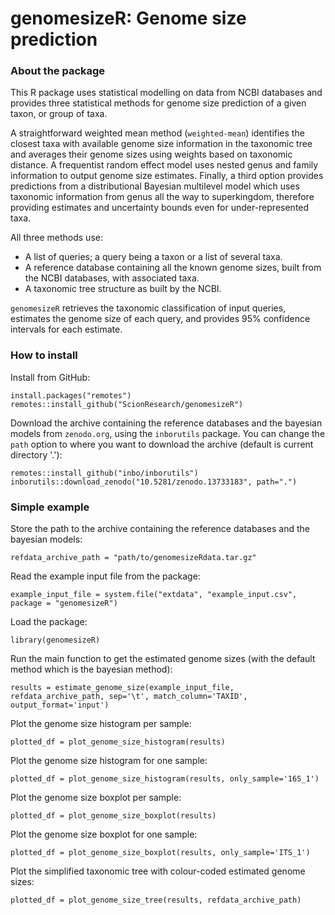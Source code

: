 # genomesizeR: Genome size prediction

### About the package

This R package uses statistical modelling on data from NCBI databases and provides three statistical methods for genome size prediction of a given taxon, or group of taxa. 

A straightforward weighted mean method (`weighted-mean`) identifies the closest taxa with available genome size information in the taxonomic tree and averages their genome sizes using weights based on taxonomic distance. A frequentist random effect model uses nested genus and family information to output genome size estimates. Finally, a third option provides predictions from a distributional Bayesian multilevel model which uses taxonomic information from genus all the way to superkingdom, therefore providing estimates and uncertainty bounds even for under-represented taxa.

All three methods use:

  - A list of queries; a query being a taxon or a list of several taxa.
  - A reference database containing all the known genome sizes, built from the NCBI databases, with associated taxa.
  - A taxonomic tree structure as built by the NCBI.

`genomesizeR` retrieves the taxonomic classification of input queries, estimates the genome size of each query, and provides 95% confidence intervals for each estimate.

### How to install

Install from GitHub:

```
install.packages("remotes")
remotes::install_github("ScionResearch/genomesizeR")
```

Download the archive containing the reference databases and the bayesian models from `zenodo.org`, using the `inborutils` package. You can change the `path` option to where you want to download the archive (default is current directory '.'):

```
remotes::install_github("inbo/inborutils")
inborutils::download_zenodo("10.5281/zenodo.13733183", path=".")
```

### Simple example

Store the path to the archive containing the reference databases and the bayesian models:

```
refdata_archive_path = "path/to/genomesizeRdata.tar.gz"
```

Read the example input file from the package:

```
example_input_file = system.file("extdata", "example_input.csv", package = "genomesizeR")
```

Load the package:

```
library(genomesizeR)
```

Run the main function to get the estimated genome sizes (with the default method which is the bayesian method):

```
results = estimate_genome_size(example_input_file, refdata_archive_path, sep='\t', match_column='TAXID', output_format='input')
```

Plot the genome size histogram per sample:

```
plotted_df = plot_genome_size_histogram(results)
```

Plot the genome size histogram for one sample:

```
plotted_df = plot_genome_size_histogram(results, only_sample='16S_1')
```

Plot the genome size boxplot per sample:

```
plotted_df = plot_genome_size_boxplot(results)
```

Plot the genome size boxplot for one sample:

```
plotted_df = plot_genome_size_boxplot(results, only_sample='ITS_1')
```

Plot the simplified taxonomic tree with colour-coded estimated genome sizes:

```
plotted_df = plot_genome_size_tree(results, refdata_archive_path)
```
